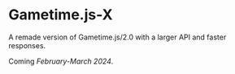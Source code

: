 # Gametime.js-X
A remade version of Gametime.js/2.0 with a larger API and faster responses.

Coming _February-March 2024_.
